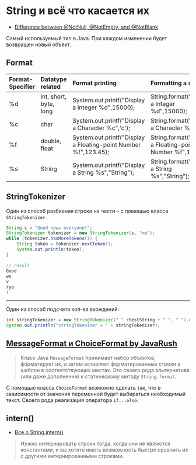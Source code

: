 # String и всё что касается их
* [Difference between @NotNull, @NotEmpty, and @NotBlank](https://stackoverflow.com/a/17137308)

Самый используемый тип в Java.
При каждом изменении будет возвращен новый объект.


## Format
|Format-Specifier      | Datatype related | Format printing | Formatting a string |
|:---------------------|:-----------------|:----------------|:--------------------|
| %d | int, short, byte, long | System.out.printf("Display a Integer %d",15000); | String.format("Display a Integer %d",15000); |
| %c | char | System.out.printf("Display a Character %c",'c'); | String.format("Display a Character %c",'c'); |
| %f | double, float | System.out.printf("Display a Floating-point Number %f",123.45); | String.format("Display a Floating-point Number %f",123.45); |
| %s | String | System.out.printf("Display a String %s","String"); | String.format("Display a String %s","String"); |


## StringTokenizer
Один из способ разбиения строки на части – с помощью класса `StringTokenizer`.
```java
String s = "Good news everyone!";
StringTokenizer tokenizer = new StringTokenizer(s, "ne");
while (tokenizer.hasMoreTokens()) {
    String token = tokenizer.nextToken();
    System.out.println(token);
}
```
```java
// result
Good
ws
v
ryo
!
```

***

Один из способ подсчета кол-ва вхождений:
```java
int stringTokenizer = new StringTokenizer(" " +testString + " ", ".").countTokens()-1;
System.out.println("stringTokenizer = " + stringTokenizer);
```


## [MessageFormat и ChoiceFormat by JavaRush](https://javarush.ru/groups/posts/590-klass-messageformat)
> Класс Java `MessageFormat` принимает набор объектов, форматирует их, а затем вставляет форматированные строки в шаблон в соответствующих местах. 
> Это своего рода альтернатива (или даже дополнение) к статическому методу `String.format`.

С помощью класса `ChoiceFormat` возможно сделать так, что в зависимости от значения переменной будет выбираться необходимый текст. 
Своего рода реализация оператора `if...else`.


## intern()
* [Все о String.intern()](https://habr.com/ru/post/79913/)

> Нужно интернировать строки тогда, когда они не являются константами, и вы хотите иметь возможность быстро сравнить их с 
> другими интернированными строками.



